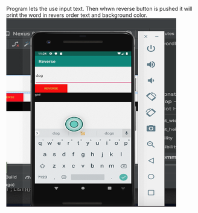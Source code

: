 Program lets the use input text.  Then whwn reverse button is pushed it will print the word in revers order
text and background color.
<img src="https://github.com/David-Staples/ReverseHW/blob/master/Screen%20Shot%202019-09-27%20at%2011.24.41%20AM.png?raw=true" width="450px" height="500px">
